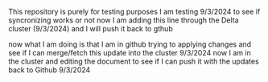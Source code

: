 This repository is purely for testing purposes 
I am testing 9/3/2024 to see if syncronizing works or not
now I am adding this line through the Delta cluster (9/3/2024) and I will push it back to gthub

now what I am doing is that I am in github trying to applying changes and see if I can merge/fetch this update into the cluster 9/3/2024
now I am in the cluster and editing the document to see if I can push it with the updates back to Github 9/3/2024
